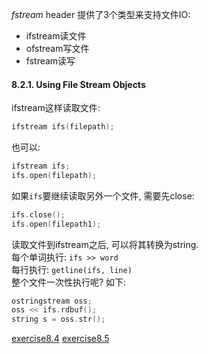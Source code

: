 *fstream* header 提供了3个类型来支持文件IO:  
- ifstream读文件
- ofstream写文件  
- fstream读写

#### 8.2.1. Using File Stream Objects

ifstream这样读取文件:
```cpp
ifstream ifs(filepath);
```
也可以:
```cpp
ifstream ifs;
ifs.open(filepath);
```
如果`ifs`要继续读取另外一个文件, 需要先close:
```cpp
ifs.close();
ifs.open(filepath1);
```

读取文件到ifstream之后, 可以将其转换为string.  
每个单词执行: `ifs >> word`  
每行执行: `getline(ifs, line)`  
整个文件一次性执行呢? 如下:
```cpp
ostringstream oss;
oss << ifs.rdbuf();
string s = oss.str();
```

<a href="code/chapter_8_the_io_library/exercise8.4.cpp">exercise8.4<a>
<a href="code/chapter_8_the_io_library/exercise8.5.cpp">exercise8.5<a>